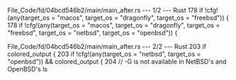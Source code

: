 File_Code/fd/04bcd546b2/main/main_after.rs --- 1/2 --- Rust
178             if !cfg!(any(target_os = "macos", target_os = "dragonfly", target_os = "freebsd")) {                                                         178             if !cfg!(any(target_os = "macos", target_os = "dragonfly", target_os = "freebsd", target_os = "netbsd", target_os = "openbsd")) {

File_Code/fd/04bcd546b2/main/main_after.rs --- 2/2 --- Rust
203                     if colored_output {                                                                                                                  203                     if !cfg!(any(target_os = "netbsd", target_os = "openbsd")) && colored_output {
                                                                                                                                                             204                         // -G is not available in NetBSD's and OpenBSD's ls

